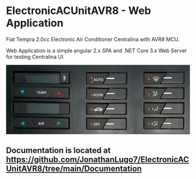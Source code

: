 # ElectronicACUnitAVR8 - Web Application

Fiat Tempra 2.0cc Electronic Air Conditioner Centralina with AVR8 MCU.  

Web Application is a simple angular 2.x SPA and .NET Core 3.x Web Server for testing Centralina UI.  

![ElectronicACUnitAVR8](../Documentation/img/Unit.jpg)  

## Documentation is located at <https://github.com/JonathanLugo7/ElectronicACUnitAVR8/tree/main/Documentation>
